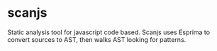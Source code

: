scanjs
======

Static analysis tool for javascript code based. Scanjs uses Esprima to convert sources to AST, then walks AST looking for patterns.
